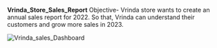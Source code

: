 **Vrinda_Store_Sales_Report**
Objective- 
Vrinda store wants to create an annual sales report for 2022. So that, Vrinda can understand their customers and grow more sales in 2023.


![Vrinda_sales_Dashboard](https://github.com/user-attachments/assets/c9fab215-9f4d-4804-bd7c-2358b23d68a0)
